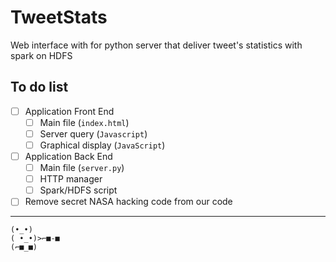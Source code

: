 # TweetStats
Web interface with for python server that deliver tweet's statistics with spark on HDFS

## To do list

- [ ] Application Front End
  - [ ] Main file (`index.html`)
  - [ ] Server query (`Javascript`)
  - [ ] Graphical display (`JavaScript`)
- [ ] Application Back End
  - [ ] Main file (`server.py`)
  - [ ] HTTP manager
  - [ ] Spark/HDFS script
- [ ] Remove secret NASA hacking code from our code

---

```
(•_•)
( •_•)>⌐■-■
(⌐■_■)
```
